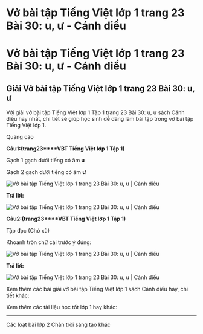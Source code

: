 # Vở bài tập Tiếng Việt lớp 1 trang 23 Bài 30: u, ư - Cánh diều

# Vở bài tập Tiếng Việt lớp 1 trang 23 Bài 30: u, ư - Cánh diều

## Giải Vở bài tập Tiếng Việt lớp 1 trang 23 Bài 30: u, ư

Với giải vở bài tập Tiếng Việt lớp 1 Tập 1 trang 23 Bài 30: u, ư sách Cánh diều hay nhất, chi tiết sẽ giúp học sinh dễ dàng làm bài tập trong vở bài tập Tiếng Việt lớp 1.

Quảng cáo

**Câu****1****:****(trang****23****VBT Tiếng Việt lớp 1 Tập 1)**

Gạch 1 gạch dưới tiếng có âm **u**

Gạch 2 gạch dưới tiếng có âm **ư**

![Vở bài tập Tiếng Việt lớp 1 trang 23 Bài 30: u, ư | Cánh diều](https://www.vietjack.com/vbt-tieng-viet-1-cd/images/bai-30-u-u-1.png)

**Trả lời:**

![Vở bài tập Tiếng Việt lớp 1 trang 23 Bài 30: u, ư | Cánh diều](https://www.vietjack.com/vbt-tieng-viet-1-cd/images/bai-30-u-u-2.png)

**Câu****2****:****(trang****23****VBT Tiếng Việt lớp 1 Tập 1)**

Tập đọc (Chó xù)

Khoanh tròn chữ cái trước ý đúng:

![Vở bài tập Tiếng Việt lớp 1 trang 23 Bài 30: u, ư | Cánh diều](https://www.vietjack.com/vbt-tieng-viet-1-cd/images/bai-30-u-u-3.png)

**Trả lời:**

![Vở bài tập Tiếng Việt lớp 1 trang 23 Bài 30: u, ư | Cánh diều](https://www.vietjack.com/vbt-tieng-viet-1-cd/images/bai-30-u-u-4.png)

Xem thêm các bài giải vở bài tập Tiếng Việt lớp 1 sách Cánh diều hay, chi tiết khác:

Xem thêm các tài liệu học tốt lớp 1 hay khác:

* * *

Các loạt bài lớp 2 Chân trời sáng tạo khác
